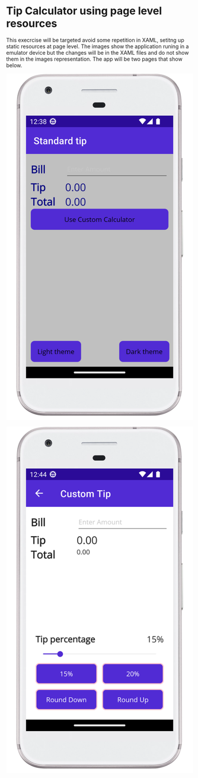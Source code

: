 # Tip Calculator using page level resources

This execrcise will be targeted avoid some repetition in XAML, setitng up static resources at page level. The images show the application runing in a emulator device but the changes will be in the XAML files and do not show them in the images representation.
The app will be two pages that show below.

![Standard tip page](TipCalculator/Resources/Images/standard.png)

![Custom tip page](TipCalculator/Resources/Images/custom.png)